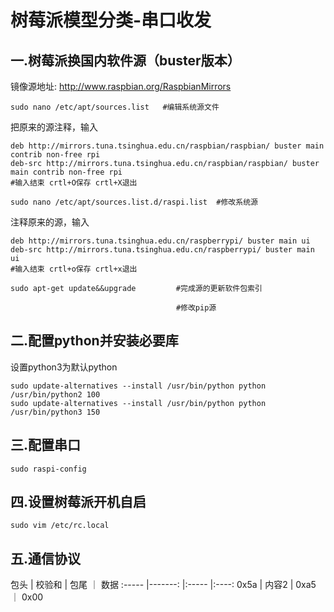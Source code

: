# 树莓派模型分类-串口收发


## 一.树莓派换国内软件源（buster版本）
镜像源地址: http://www.raspbian.org/RaspbianMirrors
```
sudo nano /etc/apt/sources.list   #编辑系统源文件
```

把原来的源注释，输入
```
deb http://mirrors.tuna.tsinghua.edu.cn/raspbian/raspbian/ buster main contrib non-free rpi
deb-src http://mirrors.tuna.tsinghua.edu.cn/raspbian/raspbian/ buster main contrib non-free rpi
#输入结束 crtl+O保存 crtl+X退出
```

```
sudo nano /etc/apt/sources.list.d/raspi.list  #修改系统源
```

注释原来的源，输入
```
deb http://mirrors.tuna.tsinghua.edu.cn/raspberrypi/ buster main ui
deb-src http://mirrors.tuna.tsinghua.edu.cn/raspberrypi/ buster main ui
#输入结束 crtl+o保存 crtl+x退出
```

```
sudo apt-get update&&upgrade         #完成源的更新软件包索引
```

```
                                     #修改pip源
```

## 二.配置python并安装必要库
设置python3为默认python
```
sudo update-alternatives --install /usr/bin/python python /usr/bin/python2 100
sudo update-alternatives --install /usr/bin/python python /usr/bin/python3 150
 ```

## 三.配置串口
```
sudo raspi-config
```

## 四.设置树莓派开机自启
```
sudo vim /etc/rc.local
```

## 五.通信协议
包头    |  校验和   |  包尾 ｜ 数据
:-----  |-------: |:----- |:----:
0x5a    | 内容2    |  0xa5 ｜ 0x00

